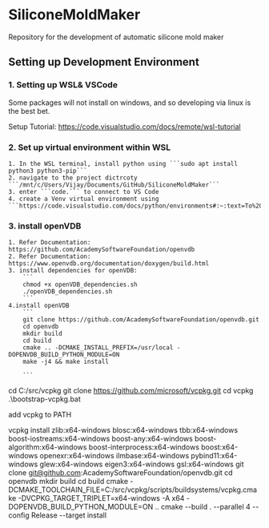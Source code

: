# SiliconeMoldMaker

Repository for the development of automatic silicone mold maker

## Setting up Development Environment

### 1. Setting up WSL& VSCode

Some packages will not install on windows, and so developing via linux is the best bet.

Setup Tutorial: https://code.visualstudio.com/docs/remote/wsl-tutorial

### 2. Set up virtual environment within WSL

    1. In the WSL terminal, install python using ```sudo apt install python3 python3-pip```
    2. navigate to the project dictrcoty ```/mnt/c/Users/Vijay/Documents/GitHub/SiliconeMoldMaker``` 
    3. enter ```code.``` to connect to VS Code
    4. create a Venv virtual environment using ```https://code.visualstudio.com/docs/python/environments#:~:text=To%20create%20local%20environments%20in,environment%20types%3A%20Venv%20or%20Conda.```
    
### 3. install openVDB
    1. Refer Documentation: https://github.com/AcademySoftwareFoundation/openvdb
    2. Refer Documentation: https://www.openvdb.org/documentation/doxygen/build.html
    3. install dependencies for openVDB:
        ```
        chmod +x openVDB_dependencies.sh
        ./openVDB_dependencies.sh 
        ```
    4.install openVDB
        ```
        git clone https://github.com/AcademySoftwareFoundation/openvdb.git
        cd openvdb
        mkdir build
        cd build
        cmake .. -DCMAKE_INSTALL_PREFIX=/usr/local -DOPENVDB_BUILD_PYTHON_MODULE=ON
        make -j4 && make install
        
        ```


cd C:/src/vcpkg
git clone https://github.com/microsoft/vcpkg.git
cd vcpkg
.\bootstrap-vcpkg.bat

add vcpkg to PATH

vcpkg install zlib:x64-windows blosc:x64-windows tbb:x64-windows boost-iostreams:x64-windows boost-any:x64-windows boost-algorithm:x64-windows boost-interprocess:x64-windows boost:x64-windows openexr:x64-windows ilmbase:x64-windows pybind11:x64-windows glew:x64-windows eigen3:x64-windows gsl:x64-windows
git clone git@github.com:AcademySoftwareFoundation/openvdb.git
cd openvdb
mkdir build
cd build
cmake -DCMAKE_TOOLCHAIN_FILE=C:/src/vcpkg/scripts/buildsystems/vcpkg.cmake -DVCPKG_TARGET_TRIPLET=x64-windows -A x64 -DOPENVDB_BUILD_PYTHON_MODULE=ON ..
cmake --build . --parallel 4 --config Release --target install

